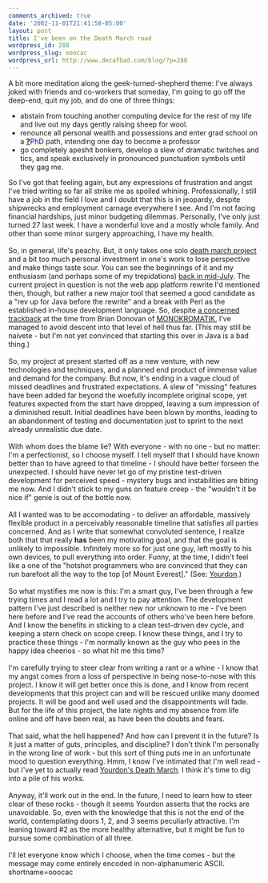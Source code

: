 ```yaml
---
comments_archived: true
date: '2002-11-01T21:41:58-05:00'
layout: post
title: I've been on the Death March road
wordpress_id: 288
wordpress_slug: ooocac
wordpress_url: http://www.decafbad.com/blog/?p=288
---
```

A bit more meditation along the geek-turned-shepherd theme:  I've always joked with friends and co-workers that someday, I'm going to go off the deep-end, quit my job, and do one of three things:
<ul>
<li> abstain from touching another computing device for the rest of my life and live out my days gently raising sheep for wool. 
</li>
<li> renounce all personal wealth and possessions and enter grad school on a <span style='background : #FFFFCE;'><a href="http://www.decafbad.com/twiki/bin/edit/Main/PhD?topicparent=Main.FilterData"><b>?</b></a><font color="#0000FF">PhD</font></span> path, intending one day to become a professor
</li>
<li> go completely apeshit bonkers, develop a slew of dramatic twitches and tics, and speak exclusively in pronounced punctuation symbols until they gag me.
</li>
</ul>
So I've got that feeling again, but any expressions of frustration and angst I've tried writing so far all strike me as spoiled whining.  Professionally, I still have a job in the field I love and I doubt that this is in jeopardy, despite shipwrecks and employment carnage everywhere I see.  And I'm not facing financial hardships, just minor budgeting dilemmas.  Personally, I've only just turned 27 last week.  I have a wonderful love and a mostly whole family.  And other than some minor surgery approaching, I have my health.
<br /><br />
So, in general, life's peachy.  But, it only takes one solo <a href="http://www.yourdon.com/books/coolbooks/notes/dmsummary.html">death march project</a> and a bit too much personal investment in one's work to lose perspective and make things taste sour.  You can see the beginnings of it and my enthusiasm (and perhaps some of my trepidations) <a href="http://www.decafbad.com/news_archives/000216.phtml#000216">back in mid-July</a>.  The current project in question is not the web app platform rewrite I'd mentioned then, though, but rather a new major tool that seemed a good candidate as a "rev up for Java before the rewrite" and a break with Perl as the established in-house development language.  So, despite <a href="http://www.monokromatik.com/veethree/index.php?viewNewsItem=1&amp;newsitemid=327">a concerned trackback</a> at the time from Brian Donovan of <a href="http://www.monokromatik.com/veethree/index.php">MONOKROMATIK</a>, I've managed to avoid descent into that level of hell thus far.  (This may still be naivete - but I'm not yet convinced that starting this over in Java is a bad thing.)
<br /><br />
So, my project at present started off as a new venture, with new technologies and techniques, and a planned end product of immense value and demand for the company.  But now, it's ending in a vague cloud of missed deadlines and frustrated expectations.  A slew of "missing" features have been added far beyond the woefully incomplete original scope, yet features expected from the start have dropped, leaving a sum impression of a diminished result.  Initial deadlines have been blown by months, leading to an abandonment of testing and documentation just to sprint to the next already unrealistic due date.
<br /><br />
With whom does the blame lie?  With everyone - with no one - but no matter: I'm a perfectionist, so I choose myself.  I tell myself that I should have known better than to have agreed to that timeline - I should have better forseen the unexpected.  I should have never let go of my pristine test-driven development for perceived speed - mystery bugs and instabilities are biting me now.  And I didn't stick to my guns on feature creep - the "wouldn't it be nice if" genie is out of the bottle now.
<br /><br />
All I wanted was to be accomodating - to deliver an affordable, massively flexible product in a perceivably reasonable timeline that satisfies all parties concerned.  And as I write that somewhat convoluted sentence, I realize both that that really <strong>has</strong> been my motivating goal, and that the goal is unlikely to impossible.  Infinitely more so for just one guy, left mostly to his own devices, to pull everything into order.  Funny, at the time, I didn't feel like a one of the "hotshot programmers who are convinced that they can run barefoot all the way to the top [of Mount Everest]." (See: <a href="http://www.yourdon.com/books/coolbooks/notes/dmsummary.html">Yourdon</a>.)
<br /><br />
So what mystifies me now is this: I'm a smart guy, I've been through a few trying times and I read a lot and I try to pay attention.  The development pattern I've just described is neither new nor unknown to me - I've been here before and I've read the accounts of others who've been here before.  And I know the benefits in sticking to a clean test-driven dev cycle, and keeping a stern check on scope creep.  I know these things, and I try to practice these things - I'm normally known as the guy who pees in the happy idea cheerios - so what hit me this time?
<br /><br />
I'm carefully trying to steer clear from writing a rant or a whine - I know that my angst comes from a loss of perspective in being nose-to-nose with this project.  I know it will get better once this is done, and I know from recent developments that this project can and will be rescued unlike many doomed projects.  It will be good and well used and the disappointments will fade.  But for the life of this project, the late nights and my absence from life online and off have been real, as have been the doubts and fears.
<br /><br />
That said, what the hell happened?  And how can I prevent it in the future?  Is it just a matter of guts, principles, and discipline?  I don't think I'm personally in the wrong line of work - but this sort of thing puts me in an unfortunate mood to question everything.  Hmm, I know I've intimated that I'm well read - but I've yet to actually read <a href="http://www.yourdon.com/books/coolbooks/notes/dmsummary.html">Yourdon's <u>Death March</u></a>.  I think it's time to dig into a pile of his works.
<br /><br />
Anyway, it'll work out in the end.  In the future, I need to learn how to steer clear of these rocks - though it seems Yourdon asserts that the rocks are unavoidable.  So, even with the knowledge that this is not the end of the world, contemplating doors 1, 2, and 3 seems peculiarly attractive.  I'm leaning toward #2 as the more healthy alternative, but it might be fun to pursue some combination of all three.  
<br /><br />
I'll let everyone know which I choose, when the time comes - but the message may come entirely encoded in non-alphanumeric ASCII.
<!--more-->
shortname=ooocac
